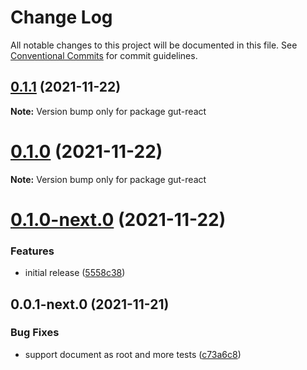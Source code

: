 # Change Log

All notable changes to this project will be documented in this file.
See [Conventional Commits](https://conventionalcommits.org) for commit guidelines.

## [0.1.1](https://github.com/matzehecht/generic-user-tracking/compare/v0.1.0-next.0...v0.1.1) (2021-11-22)

**Note:** Version bump only for package gut-react





# [0.1.0](https://github.com/matzehecht/generic-user-tracking/compare/v0.1.0-next.0...v0.1.0) (2021-11-22)

**Note:** Version bump only for package gut-react





# [0.1.0-next.0](https://github.com/matzehecht/generic-user-tracking/compare/v0.0.1-next.0...v0.1.0-next.0) (2021-11-22)


### Features

* initial release ([5558c38](https://github.com/matzehecht/generic-user-tracking/commit/5558c38e49c8fa9f2798aef054833247da0ea561))





## 0.0.1-next.0 (2021-11-21)


### Bug Fixes

* support document as root and more tests ([c73a6c8](https://github.com/matzehecht/generic-user-tracking/commit/c73a6c8f0c57c211d5c270cba2b7793048436345))
